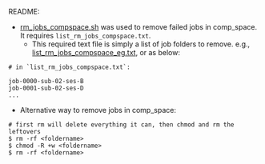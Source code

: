 README:

- [rm_jobs_compspace.sh](rm_jobs_compspace.sh) was used to remove failed jobs in
comp_space. It requires `list_rm_jobs_compspace.txt`.
    - This required text file is simply a list of job folders to remove. e.g., [list_rm_jobs_compspace_eg.txt](list_rm_jobs_compspace_eg.txt), or as below:

```
# in `list_rm_jobs_compspace.txt`:

job-0000-sub-02-ses-B
job-0001-sub-02-ses-D
...
```



- Alternative way to remove jobs in comp_space:
```
# first rm will delete everything it can, then chmod and rm the leftovers
$ rm -rf <foldername>
$ chmod -R +w <foldername>
$ rm -rf <foldername>
```
